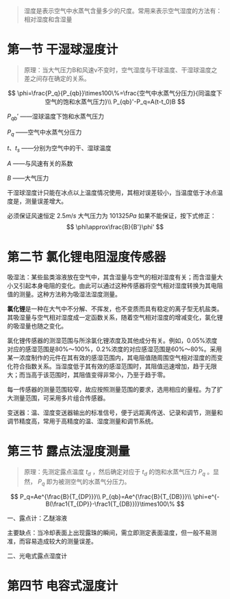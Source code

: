 > 湿度是表示空气中水蒸气含量多少的尺度。常用来表示空气湿度的方法有：相对湿度和含湿量

# 第一节 干湿球湿度计

> 原理：当大气压力B和风速v不变时，空气湿度与干球温度、干湿球温度之差之间存在确定的关系。

$$
\phi=\frac{P_q}{P_{qb}}\times100\%=\frac{空气中水蒸气分压力}{同温度下空气的饱和水蒸气压力}\\
P_{qb}'-P_q=A(t-t_0)B
$$

$P_{qb}'$ ——湿球温度下饱和水蒸气压力

$P_q$ ——空气中水蒸气分压力

$t、t_s$ ——分别为空气中的干、湿球温度

$A$ ——与风速有关的系数

$B$ ——大气压力

干湿球湿度计只能在冰点以上温度情况使用，其相对误差较小，当温度低于冰点温度是，测量误差增大。

必须保证风速恒定 $2.5m/s$ 大气压力为 $101325Pa$ 如果不能保证，按下式修正：
$$
\phi\approx\frac{B}{B'}\phi'
$$

# 第二节 氯化锂电阻湿度传感器

吸湿法：某些盐类溶液放在空气中，其含湿量与空气的相对湿度有关；而含湿量大小又引起本身电阻的变化。由此可以通过这种传感器将空气相对湿度转换为其电阻值的测量。这种方法称为吸湿法湿度测量。

**氯化锂**是一种在大气中不分解、不挥发，也不变质而具有稳定的离子型无机盐类。其吸湿量与空气相对湿度成一定函数关系，随着空气相对湿度的增减变化，氯化锂的吸湿量也随之变化。

氯化锂传感器的测湿范围与所涂氯化锂浓度及其他成分有关。例如，0.05%浓度对应的感湿范围是80%～100%，0.2%浓度的对应感湿范围是60%～80%。采用某一浓度制作的元件在其有效的感湿范围内，其电阻值随周围空气相对湿度的而变化符合指数关系。当湿度低于其有效的感湿范围时，其阻值迅速增加，趋于无限大；而当高于该范围时，其阻值变得非常小，乃至于趋于零。

每一传感器的测量范围较窄，故应按照测量范围的要求，选用相应的量程。为了扩大测量范围，可采用多片组合传感器。

变送器：温、湿度变送器输出的标准信号，便于远距离传送、记录和调节，测量和调节精度高，常用于高精度的温、湿度测量和调节系统。

# 第三节 露点法湿度测量

> 原理：先测定露点温度 $t_d$ ，然后确定对应于 $t_d$ 的饱和水蒸气压力 $P_q$ 。显然， $P_q$ 即为被测空气的水蒸气分压力。

$$
P_q=Ae^{\frac{B}{T_{DP}}}\\
P_{qb}=Ae^{\frac{B}{T_{DB}}}\\
\phi=e^{-B(\frac1{T_{DP}}-\frac1{T_{DB}})}\times100\%
$$

一、露点计：乙醚溶液

主要缺点：当冷却表面上出现露珠的瞬间，需立即测定表面温度，但一般不易测准，而容易造成较大的测量误差。

二、光电式露点湿度计



# 第四节 电容式湿度计